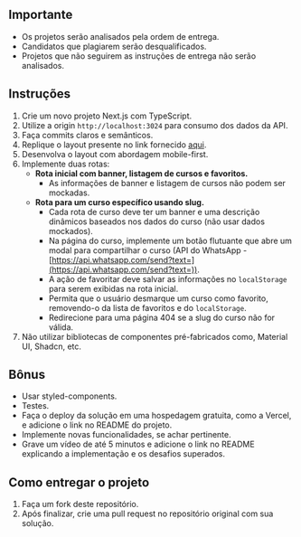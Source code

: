 ## Importante

- Os projetos serão analisados pela ordem de entrega.
- Candidatos que plagiarem serão desqualificados.
- Projetos que não seguirem as instruções de entrega não serão analisados.

## Instruções

1. Crie um novo projeto Next.js com TypeScript.
2. Utilize a origin `http://localhost:3024` para consumo dos dados da API.
3. Faça commits claros e semânticos.
4. Replique o layout presente no link fornecido [aqui](https://www.figma.com/design/5hZQc5whUDeK8VL40WUCKl/teste-tecnico?node-id=0-1&node-type=canvas&m=dev).
5. Desenvolva o layout com abordagem mobile-first.
6. Implemente duas rotas:
   - **Rota inicial com banner, listagem de cursos e favoritos.**
     - As informações de banner e listagem de cursos não podem ser mockadas.
   - **Rota para um curso específico usando slug.**
     - Cada rota de curso deve ter um banner e uma descrição dinâmicos baseados nos dados do curso (não usar dados mockados).
     - Na página do curso, implemente um botão flutuante que abre um modal para compartilhar o curso (API do WhatsApp - [https://api.whatsapp.com/send?text=](https://api.whatsapp.com/send?text=)).
     - A ação de favoritar deve salvar as informações no `localStorage` para serem exibidas na rota inicial.
     - Permita que o usuário desmarque um curso como favorito, removendo-o da lista de favoritos e do `localStorage`.
     - Redirecione para uma página 404 se a slug do curso não for válida.
7. Não utilizar bibliotecas de componentes pré-fabricados como, Material UI, Shadcn, etc.

## Bônus

- Usar styled-components.
- Testes.
- Faça o deploy da solução em uma hospedagem gratuita, como a Vercel, e adicione o link no README do projeto.
- Implemente novas funcionalidades, se achar pertinente.
- Grave um vídeo de até 5 minutos e adicione o link no README explicando a implementação e os desafios superados.

## Como entregar o projeto

1. Faça um fork deste repositório.
2. Após finalizar, crie uma pull request no repositório original com sua solução.
